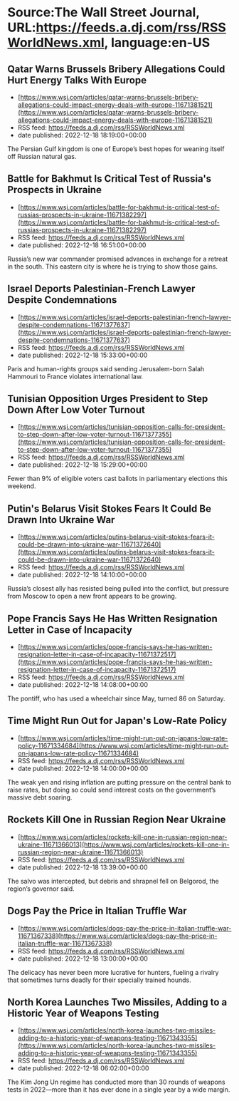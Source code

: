 # Source:The Wall Street Journal, URL:https://feeds.a.dj.com/rss/RSSWorldNews.xml, language:en-US

## Qatar Warns Brussels Bribery Allegations Could Hurt Energy Talks With Europe
 - [https://www.wsj.com/articles/qatar-warns-brussels-bribery-allegations-could-impact-energy-deals-with-europe-11671381521](https://www.wsj.com/articles/qatar-warns-brussels-bribery-allegations-could-impact-energy-deals-with-europe-11671381521)
 - RSS feed: https://feeds.a.dj.com/rss/RSSWorldNews.xml
 - date published: 2022-12-18 18:19:00+00:00

The Persian Gulf kingdom is one of Europe’s best hopes for weaning itself off Russian natural gas.

## Battle for Bakhmut Is Critical Test of Russia's Prospects in Ukraine
 - [https://www.wsj.com/articles/battle-for-bakhmut-is-critical-test-of-russias-prospects-in-ukraine-11671382297](https://www.wsj.com/articles/battle-for-bakhmut-is-critical-test-of-russias-prospects-in-ukraine-11671382297)
 - RSS feed: https://feeds.a.dj.com/rss/RSSWorldNews.xml
 - date published: 2022-12-18 16:51:00+00:00

Russia’s new war commander promised advances in exchange for a retreat in the south. This eastern city is where he is trying to show those gains.

## Israel Deports Palestinian-French Lawyer Despite Condemnations
 - [https://www.wsj.com/articles/israel-deports-palestinian-french-lawyer-despite-condemnations-11671377637](https://www.wsj.com/articles/israel-deports-palestinian-french-lawyer-despite-condemnations-11671377637)
 - RSS feed: https://feeds.a.dj.com/rss/RSSWorldNews.xml
 - date published: 2022-12-18 15:33:00+00:00

Paris and human-rights groups said sending Jerusalem-born Salah Hammouri to France violates international law.

## Tunisian Opposition Urges President to Step Down After Low Voter Turnout
 - [https://www.wsj.com/articles/tunisian-opposition-calls-for-president-to-step-down-after-low-voter-turnout-11671377355](https://www.wsj.com/articles/tunisian-opposition-calls-for-president-to-step-down-after-low-voter-turnout-11671377355)
 - RSS feed: https://feeds.a.dj.com/rss/RSSWorldNews.xml
 - date published: 2022-12-18 15:29:00+00:00

Fewer than 9% of eligible voters cast ballots in parliamentary elections this weekend.

## Putin's Belarus Visit Stokes Fears It Could Be Drawn Into Ukraine War
 - [https://www.wsj.com/articles/putins-belarus-visit-stokes-fears-it-could-be-drawn-into-ukraine-war-11671372640](https://www.wsj.com/articles/putins-belarus-visit-stokes-fears-it-could-be-drawn-into-ukraine-war-11671372640)
 - RSS feed: https://feeds.a.dj.com/rss/RSSWorldNews.xml
 - date published: 2022-12-18 14:10:00+00:00

Russia’s closest ally has resisted being pulled into the conflict, but pressure from Moscow to open a new front appears to be growing.

## Pope Francis Says He Has Written Resignation Letter in Case of Incapacity
 - [https://www.wsj.com/articles/pope-francis-says-he-has-written-resignation-letter-in-case-of-incapacity-11671372517](https://www.wsj.com/articles/pope-francis-says-he-has-written-resignation-letter-in-case-of-incapacity-11671372517)
 - RSS feed: https://feeds.a.dj.com/rss/RSSWorldNews.xml
 - date published: 2022-12-18 14:08:00+00:00

The pontiff, who has used a wheelchair since May, turned 86 on Saturday.

## Time Might Run Out for Japan's Low-Rate Policy
 - [https://www.wsj.com/articles/time-might-run-out-on-japans-low-rate-policy-11671334684](https://www.wsj.com/articles/time-might-run-out-on-japans-low-rate-policy-11671334684)
 - RSS feed: https://feeds.a.dj.com/rss/RSSWorldNews.xml
 - date published: 2022-12-18 14:00:00+00:00

The weak yen and rising inflation are putting pressure on the central bank to raise rates, but doing so could send interest costs on the government’s massive debt soaring.

## Rockets Kill One in Russian Region Near Ukraine
 - [https://www.wsj.com/articles/rockets-kill-one-in-russian-region-near-ukraine-11671366013](https://www.wsj.com/articles/rockets-kill-one-in-russian-region-near-ukraine-11671366013)
 - RSS feed: https://feeds.a.dj.com/rss/RSSWorldNews.xml
 - date published: 2022-12-18 13:39:00+00:00

The salvo was intercepted, but debris and shrapnel fell on Belgorod, the region’s governor said.

## Dogs Pay the Price in Italian Truffle War
 - [https://www.wsj.com/articles/dogs-pay-the-price-in-italian-truffle-war-11671367338](https://www.wsj.com/articles/dogs-pay-the-price-in-italian-truffle-war-11671367338)
 - RSS feed: https://feeds.a.dj.com/rss/RSSWorldNews.xml
 - date published: 2022-12-18 13:00:00+00:00

The delicacy has never been more lucrative for hunters, fueling a rivalry that sometimes turns deadly for their specially trained hounds.

## North Korea Launches Two Missiles, Adding to a Historic Year of Weapons Testing
 - [https://www.wsj.com/articles/north-korea-launches-two-missiles-adding-to-a-historic-year-of-weapons-testing-11671343355](https://www.wsj.com/articles/north-korea-launches-two-missiles-adding-to-a-historic-year-of-weapons-testing-11671343355)
 - RSS feed: https://feeds.a.dj.com/rss/RSSWorldNews.xml
 - date published: 2022-12-18 06:02:00+00:00

The Kim Jong Un regime has conducted more than 30 rounds of weapons tests in 2022—more than it has ever done in a single year by a wide margin.

